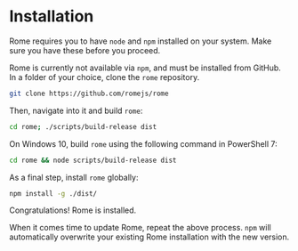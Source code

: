 # Installation

Rome requires you to have `node` and `npm` installed on your system. Make sure you have these before you proceed.

Rome is currently not available via `npm`, and must be installed from GitHub. In a folder of your choice, clone the `rome` repository.

```bash
git clone https://github.com/romejs/rome
```

Then, navigate into it and build `rome`:

```bash
cd rome; ./scripts/build-release dist
```

On Windows 10, build `rome` using the following command in PowerShell 7:

```bash
cd rome && node scripts/build-release dist
```

As a final step, install `rome` globally:

```bash
npm install -g ./dist/
```

Congratulations! Rome is installed.

When it comes time to update Rome, repeat the above process. `npm` will automatically overwrite your existing Rome installation with the new version.
